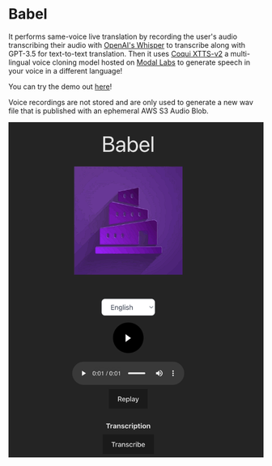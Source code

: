 
# Babel 

It performs same-voice live translation by recording the user's audio transcribing their audio with [OpenAI's Whisper](https://platform.openai.com/docs/guides/speech-to-text)  to transcribe along with GPT-3.5 for text-to-text translation. Then it uses [Coqui XTTS-v2](https://huggingface.co/coqui/XTTS-v2) a multi-lingual voice cloning model hosted on [Modal Labs](https://modal.com/) to generate speech in your voice in a different language! 

You can try the demo out [here](https://babel-2opttx3dcq-uc.a.run.app/)!

Voice recordings are not stored and are only used to generate a new wav file that is published with an ephemeral AWS S3 Audio Blob.

![Babel](Babel.png)



